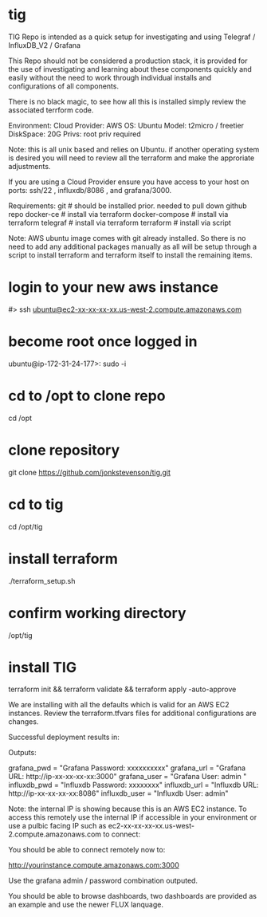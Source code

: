 # tig

TIG Repo is intended as a quick setup for investigating and using Telegraf / InfluxDB_V2 / Grafana

This Repo should not be considered a production stack, it is provided for the use of investigating and learning about these components quickly
and easily without the need to work through individual installs and configurations of all components. 

There is no black magic, to see how all this is installed simply review the associated terrform code. 


Environment: 
   Cloud Provider:  AWS
   OS: Ubuntu
   Model: t2micro / freetier
   DiskSpace: 20G
   Privs:  root priv required
   
Note: this is all unix based and relies on Ubuntu. if another operating system is desired you will need to review all the terraform and 
make the approriate adjustments.

If you are using a Cloud Provider ensure you have access to your host on ports: ssh/22 , influxdb/8086 , and grafana/3000.

Requirements:
   git        # should be installed prior. needed to pull down github repo
   docker-ce  # install via terraform
   docker-compose  # install via terraform
   telegraf  # install via terraform
   terraform  # install via script
   
Note:  AWS ubuntu image comes with git already installed. So there is no need to add any additional packages manually as all will be setup through
a script to install terraform and terraform itself to install the remaining items.


   # login to your new aws instance
   #> ssh ubuntu@ec2-xx-xx-xx-xx.us-west-2.compute.amazonaws.com

   # become root once logged in
   ubuntu@ip-172-31-24-177>:  sudo -i 

   # cd to /opt to clone repo
   cd /opt
   
   # clone repository
   git clone https://github.com/jonkstevenson/tig.git
   
   # cd to tig
   cd /opt/tig

   # install terraform 
   ./terraform_setup.sh
   
   # confirm working directory
   /opt/tig

   # install TIG 
   terraform init && terraform validate && terraform apply -auto-approve
   
We are installing with all the defaults which is valid for an AWS EC2 instances. Review the terraform.tfvars files for additional configurations are changes.

Successful deployment results in:

Outputs:

grafana_pwd = "Grafana Password:  xxxxxxxxxx"
grafana_url = "Grafana URL: http://ip-xx-xx-xx-xx:3000"
grafana_user = "Grafana User: admin "
influxdb_pwd = "Influxdb Password:  xxxxxxxx"
influxdb_url = "Influxdb URL: http://ip-xx-xx-xx-xx:8086"
influxdb_user = "Influxdb User: admin"

Note: the internal IP is showing because this is an AWS EC2 instance. To access this remotely use the internal IP if accessible in your environment 
or use a pulbic facing IP such as ec2-xx-xx-xx-xx.us-west-2.compute.amazonaws.com to connect:

You should be able to connect remotely now to:

http://yourinstance.compute.amazonaws.com:3000

Use the grafana admin / password combination outputed.

You should be able to browse dashboards, two dashboards are provided as an example and use the newer FLUX lanquage.
   
